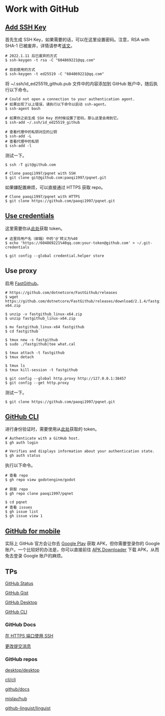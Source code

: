 # Work with GitHub

## [Add SSH Key](https://docs.github.com/cn/authentication/connecting-to-github-with-ssh)

首先生成 SSH Key，如果需要的话，可以在这里设置密码。注意，RSA with SHA-1 已被废弃，详情请参考[该文](https://github.blog/2021-09-01-improving-git-protocol-security-github/)。

```
# 2022.1.11 后已废弃的方式
$ ssh-keygen -t rsa -C "604869221@qq.com"

# 目前使用的方式
$ ssh-keygen -t ed25519 -C "604869221@qq.com"
```

将 ~/.ssh/id_ed25519_github.pub 文件中的内容添加到 GitHub 账户中，随后执行以下命令。

```
# Could not open a connection to your authentication agent.
# 如果出现了以上错误，请执行以下命令以启动 ssh-agent。
$ ssh-agent bash

# 如果你之前生成 SSH Key 的时候设置了密码，那么这里会用到它。
$ ssh-add ~/.ssh/id_ed25519_github

# 查看代理中的私钥对应的公钥
$ ssh-add -L
# 查看代理中的私钥
$ ssh-add -l
```

测试一下。

```
$ ssh -T git@github.com

# Clone paoqi1997/pqnet with SSH
$ git clone git@github.com:paoqi1997/pqnet.git
```

如果嫌配置麻烦，可以直接通过 HTTPS 获取 repo。

```
# Clone paoqi1997/pqnet with HTTPS
$ git clone https://github.com/paoqi1997/pqnet.git
```

## [Use credentials](https://git-scm.com/book/zh/v2/Git-%E5%B7%A5%E5%85%B7-%E5%87%AD%E8%AF%81%E5%AD%98%E5%82%A8)

这里需要你从[此处](https://github.com/settings/tokens)获取 token。

```
# 这里将用户名（邮箱）中的'@'转义为%40
$ echo 'https://604869221%40qq.com:your-token@github.com' > ~/.git-credentials

$ git config --global credential.helper store
```

## Use proxy

启用 [FastGithub](https://github.com/dotnetcore/FastGithub)。

```
# https://github.com/dotnetcore/FastGithub/releases
$ wget https://github.com/dotnetcore/FastGithub/releases/download/2.1.4/fastgithub_linux-x64.zip

$ unzip -v fastgithub_linux-x64.zip
$ unzip fastgithub_linux-x64.zip

$ mv fastgithub_linux-x64 fastgithub
$ cd fastgithub

$ tmux new -s fastgithub
$ sudo ./fastgithub|tee what.cal

$ tmux attach -t fastgithub
$ tmux detach

$ tmux ls
$ tmux kill-session -t fastgithub

$ git config --global http.proxy http://127.0.0.1:38457
$ git config --get http.proxy
```

测试一下。

```
$ git clone https://github.com/paoqi1997/pqnet.git
```

## [GitHub CLI](https://cli.github.com)

进行身份验证时，需要使用从[此处](https://github.com/settings/tokens)获取的 token。

```
# Authenticate with a GitHub host.
$ gh auth login

# Verifies and displays information about your authentication state.
$ gh auth status
```

执行以下命令。

```
# 查看 repo
$ gh repo view godotengine/godot

# 获取 repo
$ gh repo clone paoqi1997/pqnet

$ cd pqnet
# 查看 issues
$ gh issue list
$ gh issue view 1
```

## [GitHub for mobile](https://github.com/mobile)

实际上 GitHub 官方会让你去 [Google Play](https://play.google.com/store/apps/details?id=com.github.android) 获取 APK，但你需要登录你的 Google 账户。一个比较好的办法是，你可以直接前往 [APK Downloader](https://apps.evozi.com/apk-downloader/?id=com.github.android) 下载 APK，从而免去登录 Google 账户的麻烦。

## TPs

[GitHub Status](https://www.githubstatus.com)

[GitHub Gist](https://gist.github.com)

[GitHub Desktop](https://desktop.github.com)

[GitHub CLI](https://cli.github.com)

### GitHub Docs

[在 HTTPS 端口使用 SSH](https://docs.github.com/zh/authentication/troubleshooting-ssh/using-ssh-over-the-https-port)

[更改提交消息](https://docs.github.com/zh/pull-requests/committing-changes-to-your-project/creating-and-editing-commits/changing-a-commit-message)

### GitHub repos

[desktop/desktop](https://github.com/desktop/desktop)

[cli/cli](https://github.com/cli/cli)

[github/docs](https://github.com/github/docs)

[mislav/hub](https://github.com/mislav/hub)

[github-linguist/linguist](https://github.com/github-linguist/linguist)
